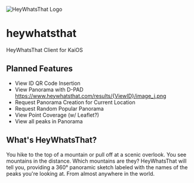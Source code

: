 ![HeyWhatsThat Logo](http://www.heywhatsthat.com/images/hwt-logo-293-58.jpg)
# heywhatsthat
HeyWhatsThat Client for KaiOS

## Planned Features
- View ID QR Code Insertion
- View Panorama with D-PAD https://www.heywhatsthat.com/results/{ViewID}/image_j.png 
- Request Panorama Creation for Current Location
- Request Random Popular Panorama
- View Point Coverage (w/ Leaflet?)
- View all peaks in Panorama


## What's HeyWhatsThat?
You hike to the top of a mountain or pull off at a scenic overlook. You see mountains in the distance. Which mountains are they? HeyWhatsThat will tell you, providing a 360° panoramic sketch labeled with the names of the peaks you're looking at. From almost anywhere in the world. 
